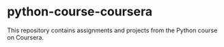 # python-course-coursera
This repository contains assignments and projects from the Python course on Coursera.
